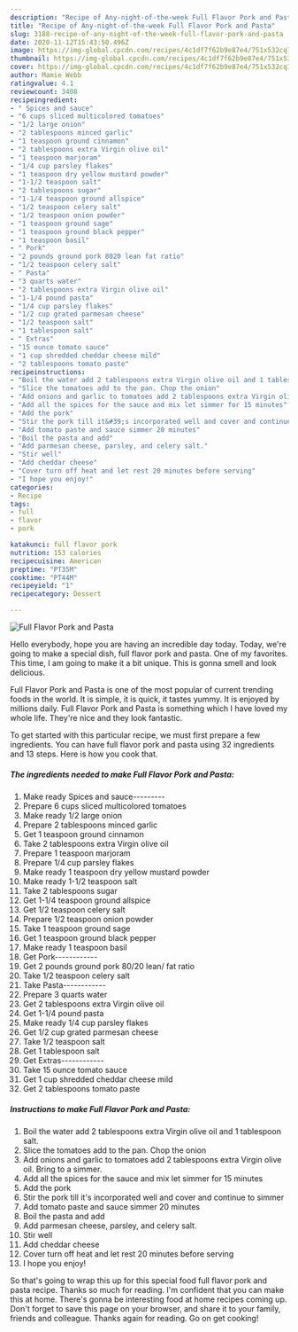 ```yaml
---
description: "Recipe of Any-night-of-the-week Full Flavor Pork and Pasta"
title: "Recipe of Any-night-of-the-week Full Flavor Pork and Pasta"
slug: 3188-recipe-of-any-night-of-the-week-full-flavor-pork-and-pasta
date: 2020-11-12T15:43:50.496Z
image: https://img-global.cpcdn.com/recipes/4c1df7f62b9e87e4/751x532cq70/full-flavor-pork-and-pasta-recipe-main-photo.jpg
thumbnail: https://img-global.cpcdn.com/recipes/4c1df7f62b9e87e4/751x532cq70/full-flavor-pork-and-pasta-recipe-main-photo.jpg
cover: https://img-global.cpcdn.com/recipes/4c1df7f62b9e87e4/751x532cq70/full-flavor-pork-and-pasta-recipe-main-photo.jpg
author: Mamie Webb
ratingvalue: 4.1
reviewcount: 3408
recipeingredient:
- " Spices and sauce"
- "6 cups sliced multicolored tomatoes"
- "1/2 large onion"
- "2 tablespoons minced garlic"
- "1 teaspoon ground cinnamon"
- "2 tablespoons extra Virgin olive oil"
- "1 teaspoon marjoram"
- "1/4 cup parsley flakes"
- "1 teaspoon dry yellow mustard powder"
- "1-1/2 teaspoon salt"
- "2 tablespoons sugar"
- "1-1/4 teaspoon ground allspice"
- "1/2 teaspoon celery salt"
- "1/2 teaspoon onion powder"
- "1 teaspoon ground sage"
- "1 teaspoon ground black pepper"
- "1 teaspoon basil"
- " Pork"
- "2 pounds ground pork 8020 lean fat ratio"
- "1/2 teaspoon celery salt"
- " Pasta"
- "3 quarts water"
- "2 tablespoons extra Virgin olive oil"
- "1-1/4 pound pasta"
- "1/4 cup parsley flakes"
- "1/2 cup grated parmesan cheese"
- "1/2 teaspoon salt"
- "1 tablespoon salt"
- " Extras"
- "15 ounce tomato sauce"
- "1 cup shredded cheddar cheese mild"
- "2 tablespoons tomato paste"
recipeinstructions:
- "Boil the water add 2 tablespoons extra Virgin olive oil and 1 tablespoon salt."
- "Slice the tomatoes add to the pan. Chop the onion"
- "Add onions and garlic to tomatoes add 2 tablespoons extra Virgin olive oil. Bring to a simmer."
- "Add all the spices for the sauce and mix let simmer for 15 minutes"
- "Add the pork"
- "Stir the pork till it&#39;s incorporated well and cover and continue to simmer"
- "Add tomato paste and sauce simmer 20 minutes"
- "Boil the pasta and add"
- "Add parmesan cheese, parsley, and celery salt."
- "Stir well"
- "Add cheddar cheese"
- "Cover turn off heat and let rest 20 minutes before serving"
- "I hope you enjoy!"
categories:
- Recipe
tags:
- full
- flavor
- pork

katakunci: full flavor pork 
nutrition: 153 calories
recipecuisine: American
preptime: "PT35M"
cooktime: "PT44M"
recipeyield: "1"
recipecategory: Dessert

---
```



![Full Flavor Pork and Pasta](https://img-global.cpcdn.com/recipes/4c1df7f62b9e87e4/751x532cq70/full-flavor-pork-and-pasta-recipe-main-photo.jpg)

Hello everybody, hope you are having an incredible day today. Today, we're going to make a special dish, full flavor pork and pasta. One of my favorites. This time, I am going to make it a bit unique. This is gonna smell and look delicious.



Full Flavor Pork and Pasta is one of the most popular of current trending foods in the world. It is simple, it is quick, it tastes yummy. It is enjoyed by millions daily. Full Flavor Pork and Pasta is something which I have loved my whole life. They're nice and they look fantastic.


To get started with this particular recipe, we must first prepare a few ingredients. You can have full flavor pork and pasta using 32 ingredients and 13 steps. Here is how you cook that.

<!--inarticleads1-->

##### The ingredients needed to make Full Flavor Pork and Pasta:

1. Make ready  Spices and sauce---------
1. Prepare 6 cups sliced multicolored tomatoes
1. Make ready 1/2 large onion
1. Prepare 2 tablespoons minced garlic
1. Get 1 teaspoon ground cinnamon
1. Take 2 tablespoons extra Virgin olive oil
1. Prepare 1 teaspoon marjoram
1. Prepare 1/4 cup parsley flakes
1. Make ready 1 teaspoon dry yellow mustard powder
1. Make ready 1-1/2 teaspoon salt
1. Take 2 tablespoons sugar
1. Get 1-1/4 teaspoon ground allspice
1. Get 1/2 teaspoon celery salt
1. Prepare 1/2 teaspoon onion powder
1. Take 1 teaspoon ground sage
1. Get 1 teaspoon ground black pepper
1. Make ready 1 teaspoon basil
1. Get  Pork------------
1. Get 2 pounds ground pork 80/20 lean/ fat ratio
1. Take 1/2 teaspoon celery salt
1. Take  Pasta------------
1. Prepare 3 quarts water
1. Get 2 tablespoons extra Virgin olive oil
1. Get 1-1/4 pound pasta
1. Make ready 1/4 cup parsley flakes
1. Get 1/2 cup grated parmesan cheese
1. Take 1/2 teaspoon salt
1. Get 1 tablespoon salt
1. Get  Extras------------
1. Take 15 ounce tomato sauce
1. Get 1 cup shredded cheddar cheese mild
1. Get 2 tablespoons tomato paste




<!--inarticleads2-->

##### Instructions to make Full Flavor Pork and Pasta:

1. Boil the water add 2 tablespoons extra Virgin olive oil and 1 tablespoon salt.
1. Slice the tomatoes add to the pan. Chop the onion
1. Add onions and garlic to tomatoes add 2 tablespoons extra Virgin olive oil. Bring to a simmer.
1. Add all the spices for the sauce and mix let simmer for 15 minutes
1. Add the pork
1. Stir the pork till it&#39;s incorporated well and cover and continue to simmer
1. Add tomato paste and sauce simmer 20 minutes
1. Boil the pasta and add
1. Add parmesan cheese, parsley, and celery salt.
1. Stir well
1. Add cheddar cheese
1. Cover turn off heat and let rest 20 minutes before serving
1. I hope you enjoy!




So that's going to wrap this up for this special food full flavor pork and pasta recipe. Thanks so much for reading. I'm confident that you can make this at home. There's gonna be interesting food at home recipes coming up. Don't forget to save this page on your browser, and share it to your family, friends and colleague. Thanks again for reading. Go on get cooking!
